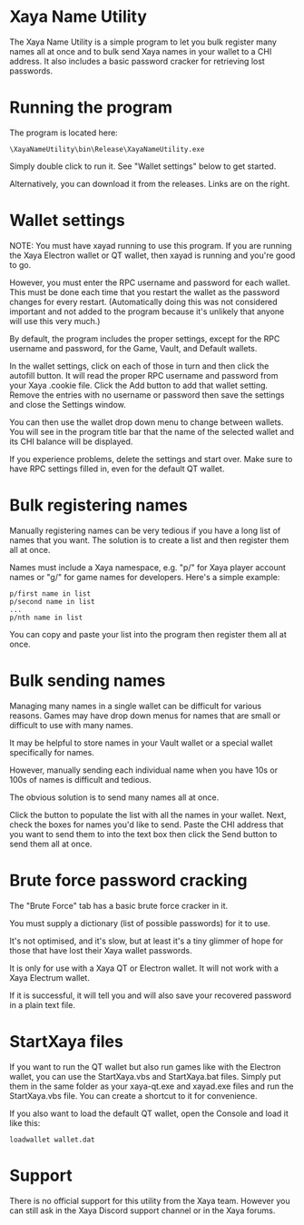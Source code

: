 # Xaya Name Utility

The Xaya Name Utility is a simple program to let you bulk register many names all at once and to bulk send Xaya names in your wallet to a CHI address. It also includes a basic password cracker for retrieving lost passwords. 

# Running the program

The program is located here:

    \XayaNameUtility\bin\Release\XayaNameUtility.exe

Simply double click to run it. See "Wallet settings" below to get started.

Alternatively, you can download it from the releases. Links are on the right. 

# Wallet settings

NOTE: You must have xayad running to use this program. If you are running the Xaya Electron wallet or QT wallet, then xayad is running and you're good to go.

However, you must enter the RPC username and password for each wallet. This must be done each time that you restart the wallet as the password changes for every restart. (Automatically doing this was not considered important and not added to the program because it's unlikely that anyone will use this very much.)

By default, the program includes the proper settings, except for the RPC username and password, for the Game, Vault, and Default wallets.

In the wallet settings, click on each of those in turn and then click the autofill button. It will read the proper RPC username and password from your Xaya .cookie file. Click the Add button to add that wallet setting. Remove the entries with no username or password then save the settings and close the Settings window. 

You can then use the wallet drop down menu to change between wallets. You will see in the program title bar that the name of the selected wallet and its CHI balance will be displayed. 

If you experience problems, delete the settings and start over. Make sure to have RPC settings filled in, even for the default QT wallet. 

# Bulk registering names

Manually registering names can be very tedious if you have a long list of names that you want. The solution is to create a list and then register them all at once.

Names must include a Xaya namespace, e.g. "p/" for Xaya player account names or "g/" for game names for developers. Here's a simple example:

    p/first name in list
    p/second name in list
    ...
    p/nth name in list

You can copy and paste your list into the program then register them all at once. 

# Bulk sending names

Managing many names in a single wallet can be difficult for various reasons. Games may have drop down menus for names that are small or difficult to use with many names.

It may be helpful to store names in your Vault wallet or a special wallet specifically for names.

However, manually sending each individual name when you have 10s or 100s of names is difficult and tedious. 

The obvious solution is to send many names all at once.

Click the button to populate the list with all the names in your wallet. Next, check the boxes for names you'd like to send. Paste the CHI address that you want to send them to into the text box then click the Send button to send them all at once. 

# Brute force password cracking

The "Brute Force" tab has a basic brute force cracker in it.

You must supply a dictionary (list of possible passwords) for it to use.

It's not optimised, and it's slow, but at least it's a tiny glimmer of hope for those that have lost their Xaya wallet passwords. 

It is only for use with a Xaya QT or Electron wallet. It will not work with a Xaya Electrum wallet. 

If it is successful, it will tell you and will also save your recovered password in a plain text file. 

# StartXaya files

If you want to run the QT wallet but also run games like with the Electron wallet, you can use the StartXaya.vbs and StartXaya.bat files. Simply put them in the same folder as your xaya-qt.exe and xayad.exe files and run the StartXaya.vbs file. You can create a shortcut to it for convenience. 

If you also want to load the default QT wallet, open the Console and load it like this:

    loadwallet wallet.dat

# Support

There is no official support for this utility from the Xaya team. However you can still ask in the Xaya Discord support channel or in the Xaya forums. 
